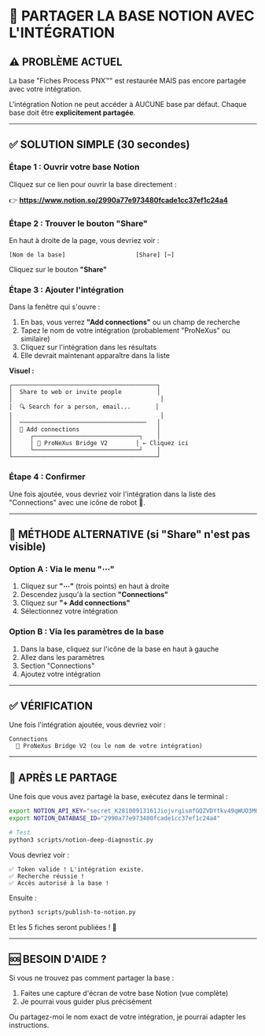 # 🔗 PARTAGER LA BASE NOTION AVEC L'INTÉGRATION

## ⚠️ PROBLÈME ACTUEL

La base "Fiches Process PNX™" est restaurée MAIS pas encore partagée avec votre intégration.

L'intégration Notion ne peut accéder à AUCUNE base par défaut. Chaque base doit être **explicitement partagée**.

---

## ✅ SOLUTION SIMPLE (30 secondes)

### Étape 1 : Ouvrir votre base Notion

Cliquez sur ce lien pour ouvrir la base directement :

👉 **https://www.notion.so/2990a77e973480fcade1cc37ef1c24a4**

### Étape 2 : Trouver le bouton "Share"

En haut à droite de la page, vous devriez voir :

```
[Nom de la base]                    [Share] [⋯]
```

Cliquez sur le bouton **"Share"**

### Étape 3 : Ajouter l'intégration

Dans la fenêtre qui s'ouvre :

1. En bas, vous verrez **"Add connections"** ou un champ de recherche
2. Tapez le nom de votre intégration (probablement "ProNeXus" ou similaire)
3. Cliquez sur l'intégration dans les résultats
4. Elle devrait maintenant apparaître dans la liste

**Visuel :**
```
┌─────────────────────────────────────────┐
│  Share to web or invite people          │
│                                          │
│  🔍 Search for a person, email...       │
│                                          │
│  ────────────────────────────────────   │
│  🔗 Add connections                      │
│     ┌──────────────────────────────┐    │
│     │ 🤖 ProNeXus Bridge V2        │ ← Cliquez ici
│     └──────────────────────────────┘    │
└─────────────────────────────────────────┘
```

### Étape 4 : Confirmer

Une fois ajoutée, vous devriez voir l'intégration dans la liste des "Connections" avec une icône de robot 🤖.

---

## 🎯 MÉTHODE ALTERNATIVE (si "Share" n'est pas visible)

### Option A : Via le menu "⋯"

1. Cliquez sur **"⋯"** (trois points) en haut à droite
2. Descendez jusqu'à la section **"Connections"**
3. Cliquez sur **"+ Add connections"**
4. Sélectionnez votre intégration

### Option B : Via les paramètres de la base

1. Dans la base, cliquez sur l'icône de la base en haut à gauche
2. Allez dans les paramètres
3. Section "Connections"
4. Ajoutez votre intégration

---

## ✅ VÉRIFICATION

Une fois l'intégration ajoutée, vous devriez voir :

```
Connections
  🤖 ProNeXus Bridge V2 (ou le nom de votre intégration)
```

---

## 🚀 APRÈS LE PARTAGE

Une fois que vous avez partagé la base, exécutez dans le terminal :

```bash
export NOTION_API_KEY="secret_K28100913161JiojvrgismfGQZVDYtkv49qWUO3MOzw7rP"
export NOTION_DATABASE_ID="2990a77e973480fcade1cc37ef1c24a4"

# Test
python3 scripts/notion-deep-diagnostic.py
```

Vous devriez voir :
```
✅ Token valide ! L'intégration existe.
✅ Recherche réussie !
✅ Accès autorisé à la base !
```

Ensuite :
```bash
python3 scripts/publish-to-notion.py
```

Et les 5 fiches seront publiées ! 🎉

---

## 🆘 BESOIN D'AIDE ?

Si vous ne trouvez pas comment partager la base :

1. Faites une capture d'écran de votre base Notion (vue complète)
2. Je pourrai vous guider plus précisément

Ou partagez-moi le nom exact de votre intégration, je pourrai adapter les instructions.
